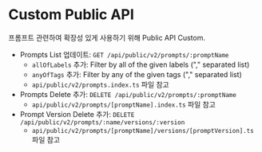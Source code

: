 # Custom Public API

프롬프트 관련하여 확장성 있게 사용하기 위해 Public API Custom.

- Prompts List 업데이트: `GET /api/public/v2/prompts/:promptName`
  - `allOfLabels` 추가: Filter by all of the given labels ("," separated list)
  - `anyOfTags` 추가: Filter by any of the given tags ("," separated list)
  - `api/public/v2/prompts.index.ts` 파일 참고
- Prompts Delete 추가: `DELETE /api/public/v2/prompts/:promptName`
  - `api/public/v2/prompts/[promptName].index.ts` 파일 참고
- Prompt Version Delete 추가: `DELETE /api/public/v2/prompts/:name/versions/:version`
  - `api/public/v2/prompts/[promptName]/versions/[promptVersion].ts` 파일 참고
